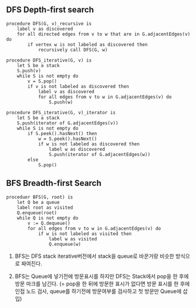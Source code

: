 ## DFS Depth-first search

```
procedure DFS(G, v)_recursive is
    label v as discovered
    for all directed edges from v to w that are in G.adjacentEdges(v) do
        if vertex w is not labeled as discovered then
            recursively call DFS(G, w)

```

```
procedure DFS_iterative(G, v) is
    let S be a stack
    S.push(v)
    while S is not empty do
        v = S.pop()
        if v is not labeled as discovered then
            label v as discovered
            for all edges from v to w in G.adjacentEdges(v) do
                S.push(w)
```

```
procedure DFS_iterative(G, v)_iterator is
    let S be a stack
    S.push(iterator of G.adjacentEdges(v))
    while S is not empty do
        if S.peek().hasNext() then
            w = S.peek().hasNext()
            if w is not labeled as discovered then
                label w as discovered
                S.push(iterator of G.adjacentEdges(w))
        else
            S.pop()
```

## BFS Breadth-first Search

```
proceduer BFS(G, root) is
    let Q be a queue
    label root as visited
    Q.enqueue(root)
    while Q is not empty do
        v := Q.dequeue()
        for all edges from v to w in G.adjacentEdges(v) do
            if w is not labeled as visited then
                label w as visited
                Q.enqueue(w)
```

1. BFS는 DFS stack iterative버전에서 stack을 queue로 바꾼거랑 비슷한 방식으로 짜여진다.

2. BFS는 Queue에 넣기전에 방문표시를 하지만 DFS는 Stack에서 pop을 한 후에 방문 마크를 남긴다. (= pop을 한 뒤에 방문한 표시가 없다면 방문 표시를 한 후에 인접 노드 검사, queue를 하기전에 방문여부를 검사하고 첫 방문만 Queue에 삽입)

